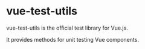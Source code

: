 # vue-test-utils

vue-test-utils is the official test library for Vue.js. 

It provides methods for unit testing Vue components.
